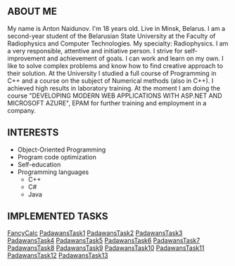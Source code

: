## ABOUT ME
  My name is Anton Naidunov. I'm 18 years old. Live in Minsk, Belarus. I am a second-year student of the Belarusian State University at the  Faculty of Radiophysics and Computer Technologies. My specialty: Radiophysics. I am a very responsible, attentive and initiative person. I strive for self-improvement and achievement of goals. I can work and learn on my own. I like to solve complex problems and know how to find creative approach to their solution. At the University I studied a full course of Programming in C++ and a course on the subject of Numerical methods (also in C++). I achieved high results in laboratory training. 
  At the moment I am doing the course "DEVELOPING MODERN WEB APPLICATIONS WITH ASP.NET AND MICROSOFT AZURE", EPAM for further training and employment in a company.


## INTERESTS
* Object-Oriented Programming
* Program code optimization
* Self-education
* Programming languages
  - С++
  - С#
  - Java


## IMPLEMENTED TASKS
[FancyCalc](https://github.com/ANaidunov/FancyCalc)
[PadawansTask1](https://github.com/ANaidunov/PadawansTask1)
[PadawansTask2](https://github.com/ANaidunov/PadawansTask2)
[PadawansTask3](https://github.com/ANaidunov/PadawansTask3)
[PadawansTask4](https://github.com/ANaidunov/PadawansTask4)
[PadawansTask5](https://github.com/ANaidunov/PadawansTask5)
[PadawansTask6](https://github.com/ANaidunov/PadawansTask6)
[PadawansTask7](https://github.com/ANaidunov/PadawansTask7)
[PadawansTask8](https://github.com/ANaidunov/PadawansTask8)
[PadawansTask9](https://github.com/ANaidunov/PadawansTask9)
[PadawansTask10](https://github.com/ANaidunov/PadawansTask10)
[PadawansTask11](https://github.com/ANaidunov/PadawansTask11)
[PadawansTask12](https://github.com/ANaidunov/PadawansTask12)
[PadawansTask13](https://github.com/ANaidunov/PadawansTask13)
